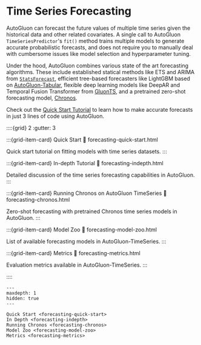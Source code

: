 # Time Series Forecasting

AutoGluon can forecast the future values of multiple time series given the historical data and other related covariates.
A single call to AutoGluon `TimeSeriesPredictor`'s `fit()` method trains multiple models to generate accurate probabilistic forecasts,
and does not require you to manually deal with cumbersome issues like model selection and hyperparameter tuning.

Under the hood, AutoGluon combines various state of the art forecasting algorithms.
These include established statical methods like ETS and ARIMA from
[`StatsForecast`](https://github.com/Nixtla/statsforecast),
efficient tree-based forecasters like LightGBM based on [AutoGluon-Tabular](https://auto.gluon.ai/stable/tutorials/tabular/index.html), flexible deep learning models like DeepAR and Temporal Fusion Transformer from [GluonTS](https://ts.gluon.ai/), and a pretrained zero-shot forecasting model, [Chronos](https://github.com/amazon-science/chronos-forecasting). 

Check out the [Quick Start Tutorial](forecasting-quick-start.ipynb) to learn how to make accurate forecasts in just 3 lines of code using AutoGluon.

::::{grid} 2
  :gutter: 3

:::{grid-item-card} Quick Start
  :link: forecasting-quick-start.html

  Quick start tutorial on fitting models with time series datasets.
:::

:::{grid-item-card} In-depth Tutorial
  :link: forecasting-indepth.html

  Detailed discussion of the time series forecasting capabilities in AutoGluon.
:::

:::{grid-item-card} Running Chronos on AutoGluon TimeSeries
  :link: forecasting-chronos.html

  Zero-shot forecasting with pretrained Chronos time series models in AutoGluon.
:::

:::{grid-item-card} Model Zoo
  :link: forecasting-model-zoo.html

  List of available forecasting models in AutoGluon-TimeSeries.
:::

:::{grid-item-card} Metrics
  :link: forecasting-metrics.html

  Evaluation metrics available in AutoGluon-TimeSeries.
:::

::::

```{toctree}
---
maxdepth: 1
hidden: true
---

Quick Start <forecasting-quick-start>
In Depth <forecasting-indepth>
Running Chronos <forecasting-chronos>
Model Zoo <forecasting-model-zoo>
Metrics <forecasting-metrics>
```
